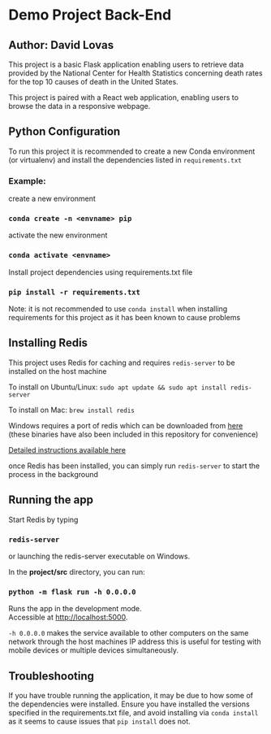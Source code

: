 
# Demo Project Back-End
## Author: David Lovas

This project is a basic Flask application enabling users to retrieve data provided by the National Center for Health Statistics concerning death rates for the top 10 causes of death in the United States.

This project is paired with a React web application, enabling users to browse the data in a responsive webpage.

## Python Configuration

To run this project it is recommended to create a new Conda environment (or virtualenv) and install the dependencies listed in `requirements.txt`

### Example:

create a new environment

### `conda create -n <envname> pip`

activate the new environment

### `conda activate <envname>`

Install project dependencies using requirements.txt file

### `pip install -r requirements.txt`

Note: it is not recommended to use `conda install` when installing requirements for this project as it has been known to cause problems

## Installing Redis

This project uses Redis for caching and requires `redis-server` to be installed on the host machine

To install on Ubuntu/Linux:
`sudo apt update && sudo apt install redis-server`

To install on Mac:
`brew install redis`

Windows requires a port of redis which can be downloaded from [here](https://github.com/dmajkic/redis/downloads) (these binaries have also been included in this repository for convenience)

[Detailed instructions available here](https://redislabs.com/ebook/appendix-a/a-3-installing-on-windows/a-3-2-installing-redis-on-window/)

once Redis has been installed, you can simply run `redis-server` to start the process in the background

## Running the  app

Start Redis by typing
### `redis-server`

or launching the redis-server executable on Windows.

In the **project/src** directory, you can run:

### `python -m flask run -h 0.0.0.0`

Runs the app in the development mode.<br />
Accessible at [http://localhost:5000](http://localhost:5000).

`-h 0.0.0.0` makes the service available to other computers on the same network through the host machines IP address
this is useful for testing with mobile devices or multiple devices simultaneously.

## Troubleshooting

If you have trouble running the application, it may be due to how some of the dependencies were installed.
Ensure you have installed the versions specified in the requirements.txt file, and avoid installing via `conda install` as it seems to cause issues that `pip install` does not. 